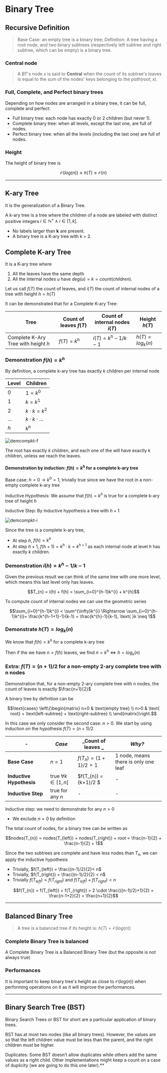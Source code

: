 # Binary Tree

## Recursive Definition
> Base Case: an empty tree is a binary tree;
> Definition: A tree having a root node, and two binary subtrees (respectively left subtree and right subtree, which can be empty) is a binary tree.


### Central node
> A BT's node *x* is said to **Central** when the count of its subtree's leaves is equal to the sum of the nodes' keys belonging to the $path(root, x)$.

### Full, Complete, and Perfect binary trees
Depending on how nodes are arranged in a binary tree, it can be full, complete and perfect:


* Full binary tree: each node has exactly 0 or 2 children (but never 1).
* Complete binary tree: when all levels, except the last one, are full of nodes.
* Perfect binary tree: when all the levels (including the last one) are full of nodes.

### Height
The height of binary tree is 

$$\mathcal{O}(log(n)) \leq h(T) \leq \mathcal{O}(n)$$



---

## K-ary Tree
It is the generalization of a Binary Tree.

A k-ary tree is a tree where the children of a node are labeled with distinct positive integers $i \in \mathbb{N}^{+} \wedge i \in [1,k]$.
* No labels larger than **k** are present.
* A binary tree is a K-ary tree with k = 2.

## Complete K-ary Tree
It is a K-ary tree where 
1. All the leaves have the same depth
2. All the internal nodes $u$ have $deg(u) = k = count(children)$.

Let us call $f(T)$ the count of leaves, and $i(T)$ the count of internal nodes of a tree with height $h = h(T)$ 

It can be demonstrated that for a Complete K-ary Tree:

| Tree                                	| Count of leaves $f(T)$ 	| Count of internal nodes $i(T)$ 	| Height $h(T)$       	|
|-------------------------------------	|------------------------	|--------------------------------	|---------------------	|
| Complete K-Ary Tree with height $h$ 	| $f(T) = k^{h}$         	| $i(T) = k^{h}-1/k-1$           	| $h(T) = log_{k}(n)$ 	|

### Demonstration $f(h) = k^{h}$ 

By definition, a complete k-ary tree has exactly $k$ children per internal node

| **Level** 	   | **Children**             	 |
|---------------|----------------------------|
| $0$         	 | $1 = k^{0}$              	 |
| $1$         	 | $k = k^{1}$              	 |
| $2$         	 | $k \cdot k= k^{2}$       	 |
| $\ldots$  	   | $k \cdot k \cdot \ldots$ 	 |
| $h$         	 | $k^{h}$                  	 |

![demcompkt-f](https://github.com/PayThePizzo/DataStrutucures-Algorithms/blob/main/Resources/demcompkt-f.png?raw=TRUE)

The root has exactly $k$ children, and each one of the will have exactly $k$ children, unless we reach the leaves.

#### Demonstration by induction: $f(h) = k^{h}$ for a complete k-ary tree

Base case: $h=0 \rightarrow k^{0}=1$, trivially true since we have the root in a non-empty complete k-ary tree

Inductive Hypothesis: We assume that $f(h) = k^{h}$ is true for a complete k-ary tree of height $h$

Inductive Step: By inductive hypothesis a tree with $h+1$

![demcompkt-i](https://github.com/PayThePizzo/DataStrutucures-Algorithms/blob/main/Resources/demcompkt-i.png?raw=TRUE)

Since the tree is a complete k-ary tree, 
* At step $h$, $f(h) = k^{h}$
* At step $h+1$, $f(h+1) = k^{h} \cdot k = k^{h+1}$ as each internal node at level $h$ has exactly $k$ children.

### Demonstration $i(h) = k^{h}-1/k-1$

Given the previous result we can think of the same tree with one more level, which means this last level only has leaves.

```math
T_{n} = i(h) + f(h) = \sum_{i=0}^{h-1}k^{i} + k^{h}
```

To compute count of internal nodes we can use the geometric series

```math
\sum_{i=0}^{h-1}k^{i} < \sum^{\infty}k^{i} \Rightarrow \sum_{i=0}^{h-1}k^{i}= \frac{k^{h-1+1}-1}{k-1} = \frac{k^{h}-1}{k-1}, \text{ }k \neq 1
```

### Demonstrate $h(T) = log_{k}(n)$

We know that $f(h) = k^{h}$ for a complete k-ary tree

Then if the we have $n = f(h)$ leaves, we find $n = k^{h} \Leftrightarrow h = log_{k}(n)$ 


### Extra: $f(T) = (n+1)/2$ for a non-empty 2-ary complete tree with n nodes

Demonstration that, for a non-empty 2-ary complete tree with n nodes, the count of leaves is exactly $\frac{n+1}{2}$

A binary tree by definition can be

```math
\text{cases} \left\{\begin{matrix}
n=0 & \text{empty tree}  \\
n>0 & \text{ root} + \text{left-subtree} + \text{right-subtree}   \\
\end{matrix}\right.
```

In this case we only consider the second case: $n > 0$. We start by using induction on the hypothesis $f(T) = (n+1)/2$

| -                        	| _Case_                     	| _Count of leaves _       	| _Why?_                               	|
|--------------------------	|----------------------------	|--------------------------	|--------------------------------------	|
| **Base Case**            	| $n = 1$                    	| $f(T_{n}) = (1+1)/2 = 1$ 	| 1 node, means there is only one leaf 	|
| **Inductive Hypothesis** 	| true $\forall k \in [1,n[$ 	| $f(T_{n}) = (k+1)/2 $    	| -                                    	|
| **Inductive Step**       	| true for any $n$           	| -                        	| -                                    	|

Inductive step: we need to demonstrate for any $n>0$
* We exclude $n=0$ by definition

The total count of nodes, for a binary tree can be written as 

$$nodes(T_{n}) = nodes(T_{left}) + nodes(T_{right}) + root = \frac{n-1}{2} + \frac{n-1}{2} + 1$$

Since the two subtrees are complete and have less nodes than $T_{n}$, we can apply the inductive hypothesis
* Trivially, $f(T_{left}) = \frac{(n-1)/2}{2}< n$
* Trivially, $f(T_{right}) = \frac{(n-1)/2}{2} < n$
* Trivially $f(T_{left})= f(T_{right})$ and $f(T_{left}) + f(T_{right}) < n$

$$f(T_{n}) = f(T_{left}) + f(T_{right}) = 2 \cdot \frac{((n-1)/2)+1}{2} = \frac{n-1+2}{2} = \frac{n+1}{2}$$

---


## Balanced Binary Tree
> A tree is a balanced tree if its height is: $h(T) = \mathcal{O}(log(n))$

### Complete Binary Tree is balanced
A Complete Binary Tree is a Balanced Binary Tree (but the opposite is not always true)

### Performances
It is important to keep binary tree's height as close to $\mathcal{O}(log(n))$ when performing operations on it as it will
improve the performances.

---

## Binary Search Tree (BST)
Binary Search Trees or BST for short are a particular application of binary trees.

BST has at most two nodes (like all binary trees). However, the values are so that the left 
children value must be less than the parent, and the right children must be higher.

Duplicates: Some BST doesn’t allow duplicates while others add the same values 
as a right child. 
Other implementations might keep a count on a case of duplicity 
(we are going to do this one later).**


